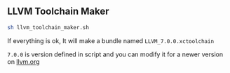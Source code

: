## LLVM Toolchain Maker

```bash
sh llvm_toolchain_maker.sh
```

If everything is ok, It will make a bundle named `LLVM_7.0.0.xctoolchain`

`7.0.0` is version defined in script and you can modify it for a newer version on [llvm.org](http://releases.llvm.org/download.html)